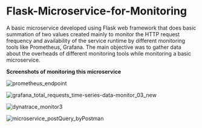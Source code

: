 # Flask-Microservice-for-Monitoring

A basic microservice developed using Flask web framework that does basic summation of two values created mainly to monitor the HTTP request frequency and availability of the service runtime by different monitoring tools like Prometheus, Grafana.
The main objective was to gather data about the overheads of different monitoring tools while monitoring a basic microservice.

**Screenshots of monitoring this microservice**

![prometheus_endpoint](https://github.com/aurko96/Flask-Microservice-for-Monitoring/assets/17502087/4e26209b-f0ec-4d35-b311-1dc9380fbd99)

![grafana_total_requests_time-series-data-monitor_03_new](https://github.com/aurko96/Flask-Microservice-for-Monitoring/assets/17502087/b85780ac-f99e-4869-9e4f-242d682e2810)

![dynatrace_monitor3](https://github.com/aurko96/Flask-Microservice-for-Monitoring/assets/17502087/6a8dd103-8169-42eb-8d87-b4d4a0bcc5eb)

![microservice_postQuery_byPostman](https://github.com/aurko96/Flask-Microservice-for-Monitoring/assets/17502087/8ccf5e65-a168-45e7-9547-0c2e32f72044)



